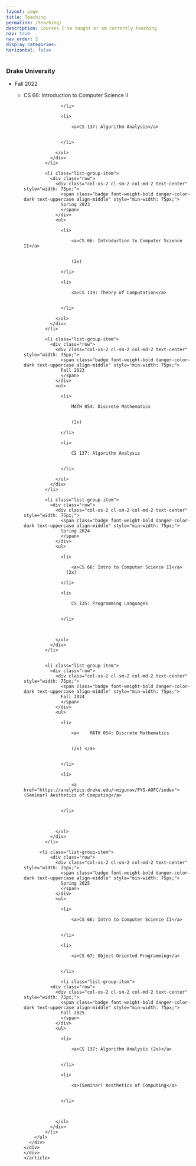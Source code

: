 ```yaml
---
layout: page
title: Teaching
permalink: /teaching/
description: Courses I've taught or am currently teaching
nav: true
nav_order: 2
display_categories: 
horizontal: false
---
```


<article>
<div class="cv">
<div class="card mt-3 p-3">
      <h3 class="card-title font-weight-medium">Drake University</h3>
      <div>
        <ul class="card-text font-weight-light list-group list-group-flush">
            <li class="list-group-item">
              <div class="row">
                <div class="col-xs-2 cl-sm-2 col-md-2 text-center" style="width: 75px;">
                  <span class="badge font-weight-bold danger-color-dark text-uppercase align-middle" style="min-width: 75px;">
                  Fall 2022
                  </span>
                </div>
                <ul>
                  <li>
                      <a>CS 66: Introduction to Computer Science II</a>
                                   
                    
                  </li>
                  
                  <li>
                    
                      <a>CS 137: Algorithm Analysis</a>
                    
                    
                  </li>
                  
                </ul>
              </div>
            </li>
          
            <li class="list-group-item">
              <div class="row">
                <div class="col-xs-2 cl-sm-2 col-md-2 text-center" style="width: 75px;">
                  <span class="badge font-weight-bold danger-color-dark text-uppercase align-middle" style="min-width: 75px;">
                  Spring 2023
                  </span>
                </div>
                <ul>
                  
                  <li>
                    
                      <a>CS 66: Introduction to Computer Science II</a>
                    
                    
                      (2x)
                    
                  </li>
                  
                  <li>
                    
                      <a>CS 139: Theory of Computation</a>
                    
                    
                  </li>
                  
                </ul>
              </div>
            </li>
          
            <li class="list-group-item">
              <div class="row">
                <div class="col-xs-2 cl-sm-2 col-md-2 text-center" style="width: 75px;">
                  <span class="badge font-weight-bold danger-color-dark text-uppercase align-middle" style="min-width: 75px;">
                  Fall 2023
                  </span>
                </div>
                <ul>
                  
                  <li>
                    
                      MATH 054: Discrete Mathematics
                    
                    
                      (2x)
                    
                  </li>
                  
                  <li>
                    
                      CS 137: Algorithm Analysis
                    
                    
                  </li>
                  
                </ul>
              </div>
            </li>
          
            <li class="list-group-item">
              <div class="row">
                <div class="col-xs-2 cl-sm-2 col-md-2 text-center" style="width: 75px;">
                  <span class="badge font-weight-bold danger-color-dark text-uppercase align-middle" style="min-width: 75px;">
                  Spring 2024
                  </span>
                </div>
                <ul>
                  
                  <li>
                    
                      <a>CS 66: Intro to Computer Science II</a>
                    (2x)
                    
                  </li>
                  
                  <li>
                    
                      CS 135: Programming Languages
                    
                    
                  </li>
                  
     
                  
                </ul>
              </div>
            </li>
          

            <li class="list-group-item">
              <div class="row">
                <div class="col-xs-2 cl-sm-2 col-md-2 text-center" style="width: 75px;">
                  <span class="badge font-weight-bold danger-color-dark text-uppercase align-middle" style="min-width: 75px;">
                  Fall 2024
                  </span>
                </div>
                <ul>
                  
                  <li>
                    
                      <a>    MATH 054: Discrete Mathematics
                    
                    
                      (2x) </a>
                    
                    
                  </li>
                  
                  <li>
                    
                      <a href="https://analytics.drake.edu/~migunov/FYS-AOFC/index">(Seminar) Aesthetics of Computing</a>
                    
                    
                  </li>
                  
     
                  
                </ul>
              </div>
            </li>
          
          <li class="list-group-item">
              <div class="row">
                <div class="col-xs-2 cl-sm-2 col-md-2 text-center" style="width: 75px;">
                  <span class="badge font-weight-bold danger-color-dark text-uppercase align-middle" style="min-width: 75px;">
                  Spring 2025
                  </span>
                </div>
                <ul>
                  
                  <li>
                    
                      <a>CS 66: Intro to Computer Science II</a>
                    
                    
                  </li>
                  
                  <li>
                    
                      <a>CS 67: Object-Oriented Programming</a>
                    
                    
                  </li>

                  <li class="list-group-item">
              <div class="row">
                <div class="col-xs-2 cl-sm-2 col-md-2 text-center" style="width: 75px;">
                  <span class="badge font-weight-bold danger-color-dark text-uppercase align-middle" style="min-width: 75px;">
                  Fall 2025
                  </span>
                </div>
                <ul>
                  
                  <li>
                    
                      <a>CS 137: Algorithm Analysis (2x)</a>
                    
                    
                  </li>
                  
                  <li>
                    
                      <a>(Seminar) Aesthetics of Computing</a>
                    
                    
                  </li>
                  
     
                  
                </ul>
              </div>
            </li>
        </ul>
      </div>
    </div>
    </div>
    </article>